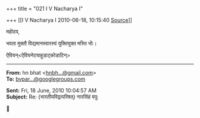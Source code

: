 +++
title = "021 I V Nacharya I"

+++
[[I V Nacharya I	2010-06-18, 10:15:40 [Source](https://groups.google.com/g/bvparishat/c/sCg5ZqnBi0M)]]



  

महॊदय,

भवता मुक्तौ विद्यमानस्वारस्यं युक्तियुक्त मस्ति भॊः।

ऐवियन्\<ऐवियनेट्याहूडाट्कोडाटिन्>  

------------------------------------------------------------------------

**From:** hn bhat \<[hnbh...@gmail.com]()\>  
**To:** [bvpar...@googlegroups.com]()  

**Sent:** Fri, 18 June, 2010 10:04:57 AM  
**Subject:** Re: {भारतीयविद्वत्परिषत्} नारसिंहं वपुः  



